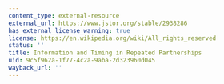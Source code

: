 ```yaml
---
content_type: external-resource
external_url: https://www.jstor.org/stable/2938286
has_external_license_warning: true
license: https://en.wikipedia.org/wiki/All_rights_reserved
status: ''
title: Information and Timing in Repeated Partnerships
uid: 9c5f962a-1f77-4c2a-9aba-2d323960d045
wayback_url: ''
---
```

